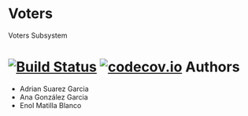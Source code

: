 Voters
======

Voters Subsystem

[![Build Status](https://travis-ci.org/Arquisoft/voters_1b.svg?branch=master)](https://travis-ci.org/Arquisoft/voters_1b)
[![codecov.io](https://codecov.io/github/Arquisoft/voters_1b/coverage.svg?branch=master)](https://codecov.io/github/Arquisoft/voters_1b?branch=master)
Authors
=======

* Adrian Suarez Garcia
* Ana González Garcia
* Enol Matilla Blanco


